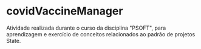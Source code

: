 # covidVaccineManager
Atividade realizada durante o curso da disciplina "PSOFT", para aprendizagem e exercício de conceitos relacionados ao padrão de projetos State.
